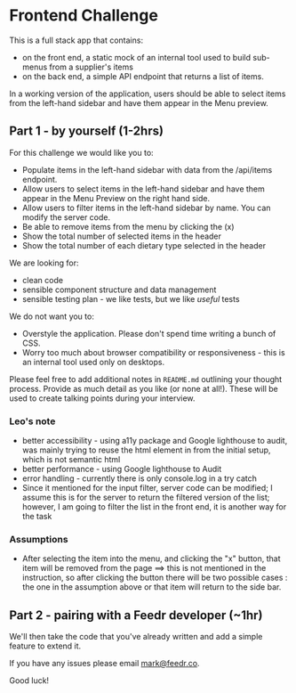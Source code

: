 # Frontend Challenge 

This is a full stack app that contains:
- on the front end, a static mock of an internal tool used to build sub-menus from a supplier's items
- on the back end, a simple API endpoint that returns a list of items.

In a working version of the application, users should be able to select items from the left-hand sidebar and have them appear in the Menu preview.

## Part 1 - by yourself (1-2hrs)

For this challenge we would like you to:

- Populate items in the left-hand sidebar with data from the /api/items endpoint.
- Allow users to select items in the left-hand sidebar and have them appear in the Menu Preview on the right hand side.
- Allow users to filter items in the left-hand sidebar by name. You can modify the server code.
- Be able to remove items from the menu by clicking the (x)
- Show the total number of selected items in the header
- Show the total number of each dietary type selected in the header

We are looking for: 
- clean code
- sensible component structure and data management 
- sensible testing plan - we like tests, but we like *useful* tests 

We do not want you to:

- Overstyle the application. Please don't spend time writing a bunch of CSS.
- Worry too much about browser compatibility or responsiveness - this is an internal tool used only on desktops. 

Please feel free to add additional notes in `README.md` outlining your thought process. Provide as much detail as you like (or none at all!). These will be used to create talking points during your interview.

### Leo's note
- better accessibility - using a11y package and Google lighthouse to audit, was mainly trying to reuse the html element in from the initial setup, which is not semantic html
- better performance - using Google lighthouse to Audit
- error handling - currently there is only console.log in a try catch
- Since it mentioned for the input filter, server code can be modified; I assume this is for the server to return the filtered version of the list; however, I am going to filter the list in the front end, it is another way for the task

### Assumptions
- After selecting the item into the menu, and clicking the "x" button, that item will be removed from the page
==> this is not mentioned in the instruction, so after clicking the button there will be two possible cases : the one in the assumption above or that item will return to the side bar.


## Part 2 - pairing with a Feedr developer (~1hr)

We'll then take the code that you've already written and add a simple feature to extend it.


If you have any issues please email mark@feedr.co.

Good luck!
